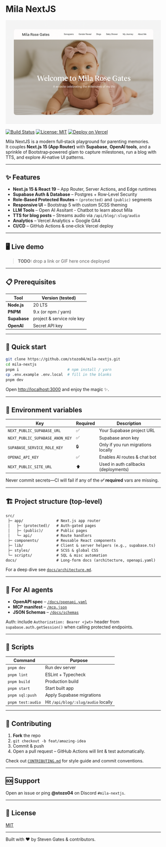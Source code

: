 # Mila NextJS

![Hero Screenshot](docs/assets/hero.png) <!-- replace path -->

[![Build Status](https://img.shields.io/github/actions/workflow/status/yourusername/mila-nextjs/ci.yml?branch=main)](https://github.com//mila-nextjs/actions)
[![License: MIT](https://img.shields.io/badge/License-MIT-yellow.svg)](LICENSE)
[![Deploy on Vercel](https://vercel.com/button)](https://vercel.com/import/project?template=https://github.com/yourusername/mila-nextjs)

Mila NextJS is a modern full‑stack playground for parenting memories.  
It couples **Next.js 15 (App Router)** with **Supabase**, **OpenAI tools**, and a sprinkle of Bootstrap‑powered glam to capture milestones, run a blog with TTS, and explore AI‑native UI patterns.

---

## ✨ Features

- **Next.js 15 & React 19** – App Router, Server Actions, and Edge runtimes  
- **Supabase Auth & Database** – Postgres + Row‑Level Security  
- **Role‑Based Protected Routes** – `(protected)` and `(public)` segments  
- **Responsive UI** – Bootstrap 5 with custom SCSS theming  
- **LLM Tools** – Open AI Assitant - Chatbot to learn about Mila 
- **TTS for blog posts** – Streams audio via `/api/blog/:slug/audio`  
- **Analytics** – Vercel Analytics + Google GA4  
- **CI/CD** – GitHub Actions & one‑click Vercel deploy

---

## 🖥️ Live demo

> **TODO:** drop a link or GIF here once deployed

---

## 📋 Prerequisites

| Tool            | Version (tested) |
|-----------------|------------------|
| **Node.js**     | 20 LTS           |
| **PNPM**        | 9.x (or npm / yarn) |
| **Supabase**    | project & service role key |
| **OpenAI**      | Secret API key |

---

## 🚀 Quick start

```bash
git clone https://github.com/stozo04/mila-nextjs.git
cd mila-nextjs
pnpm i                      # npm install / yarn
cp .env.example .env.local  # fill in the blanks
pnpm dev
```

Open <http://localhost:3000> and enjoy the magic ✨.

---

## 🔧 Environment variables

| Key | Required | Description |
|-----|----------|-------------|
| `NEXT_PUBLIC_SUPABASE_URL` | ✅ | Your Supabase project URL |
| `NEXT_PUBLIC_SUPABASE_ANON_KEY` | ✅ | Supabase anon key |
| `SUPABASE_SERVICE_ROLE_KEY` | 🔒 | Only if you run migrations locally |
| `OPENAI_API_KEY` | ✅ | Enables AI routes & chat bot |
| `NEXT_PUBLIC_SITE_URL` | ⬆️ | Used in auth callbacks (deployments) |

Never commit secrets—CI will fail if any of the **✅ required** vars are missing.

---

## 🏗️ Project structure (top‑level)

```
src/
 ├─ app/               # Next.js app router
 │   ├─ (protected)/   # Auth‑gated pages
 │   ├─ (public)/      # Public pages
 │   └─ api/           # Route handlers
 ├─ components/        # Reusable React components
 ├─ lib/               # Client & server helpers (e.g., supabase.ts)
 ├─ styles/            # SCSS & global CSS
 └─ scripts/           # SQL & misc automation
docs/                  # Long‑form docs (architecture, openapi.yaml)
```

For a deep dive see [`docs/architecture.md`](docs/architecture.md).

---

## 🤖 For AI agents

* **OpenAPI spec** – [`/docs/openapi.yaml`](docs/openapi.yaml)  
* **MCP manifest** – [`/mcp.json`](mcp.json)  
* **JSON Schemas** – [`/docs/schemas`](docs/schemas)

Auth: include `Authorization: Bearer <jwt>` header from `supabase.auth.getSession()` when calling protected endpoints.

---

## 📜 Scripts

| Command            | Purpose |
|--------------------|---------|
| `pnpm dev`         | Run dev server |
| `pnpm lint`        | ESLint + Typecheck |
| `pnpm build`       | Production build |
| `pnpm start`       | Start built app |
| `pnpm sql:push`    | Apply Supabase migrations |
| `pnpm test:audio`  | Hit `/api/blog/:slug/audio` locally |

---

## 🤝 Contributing

1. **Fork** the repo  
2. `git checkout -b feat/amazing-idea`  
3. Commit & push  
4. Open a pull request – GitHub Actions will lint & test automatically.

Check out [`CONTRIBUTING.md`](CONTRIBUTING.md) for style guide and commit conventions.

---

## 🆘 Support

Open an issue or ping **@stozo04** on Discord `#mila-nextjs`.

---

## 📝 License

[MIT](LICENSE)

---

Built with ❤️ by Steven Gates & contributors.
